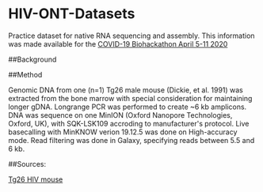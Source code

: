 # HIV-ONT-Datasets
Practice dataset for native RNA sequencing and assembly. This information was made available for the [COVID-19 Biohackathon April 5-11 2020](https://github.com/virtual-biohackathons/covid-19-bh20)

##Background



##Method

Genomic DNA from one (n=1) Tg26 male mouse (Dickie, et al. 1991) was extracted from the bone marrow with special consideration for maintaining longer gDNA. Longrange PCR was performed to create ~6 kb amplicons. DNA was sequence on one MinION (Oxford Nanopore Technologies, Oxford, UK), with SQK-LSK109 accroding to manufacturer's protocol. Live basecalling with MinKNOW verion 19.12.5 was done on High-accuracy mode. Read filtering was done in Galaxy, specifying reads between 5.5 and 6 kb.



##Sources:

[Tg26 HIV mouse](https://www.jax.org/strain/022354)


